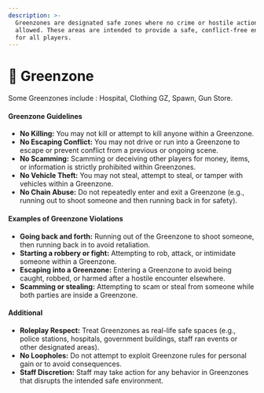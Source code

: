 ```yaml
---
description: >-
  Greenzones are designated safe zones where no crime or hostile actions are
  allowed. These areas are intended to provide a safe, conflict-free environment
  for all players.
---
```


# 📗 Greenzone

Some Greenzones include : Hospital, Clothing GZ, Spawn, Gun Store.

#### Greenzone Guidelines <a href="#greenzone-guidelines" id="greenzone-guidelines"></a>

* **No Killing:** You may not kill or attempt to kill anyone within a Greenzone.
* **No Escaping Conflict:** You may not drive or run into a Greenzone to escape or prevent conflict from a previous or ongoing scene.
* **No Scamming:** Scamming or deceiving other players for money, items, or information is strictly prohibited within Greenzones.
* **No Vehicle Theft:** You may not steal, attempt to steal, or tamper with vehicles within a Greenzone.
* **No Chain Abuse:** Do not repeatedly enter and exit a Greenzone (e.g., running out to shoot someone and then running back in for safety).

#### Examples of Greenzone Violations <a href="#examples-of-greenzone-violations" id="examples-of-greenzone-violations"></a>

* **Going back and forth:** Running out of the Greenzone to shoot someone, then running back in to avoid retaliation.
* **Starting a robbery or fight:** Attempting to rob, attack, or intimidate someone within a Greenzone.
* **Escaping into a Greenzone:** Entering a Greenzone to avoid being caught, robbed, or harmed after a hostile encounter elsewhere.
* **Scamming or stealing:** Attempting to scam or steal from someone while both parties are inside a Greenzone.

#### Additional <a href="#additional" id="additional"></a>

* **Roleplay Respect:** Treat Greenzones as real-life safe spaces (e.g., police stations, hospitals, government buildings, staff ran events or other designated areas).
* **No Loopholes:** Do not attempt to exploit Greenzone rules for personal gain or to avoid consequences.
* **Staff Discretion:** Staff may take action for any behavior in Greenzones that disrupts the intended safe environment.
